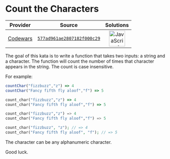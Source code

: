 [_metadata_:generated]: - "true"

# Count the Characters

<!-- INFO TABLE BEGIN -->

| Provider                                        | Source                                                                               | Solutions                                                                                                                                                    |
| :---------------------------------------------: | :----------------------------------------------------------------------------------: | :----------------------------------------------------------------------------------------------------------------------------------------------------------: |
| [Codewars](../../../docs/providers/Codewars.md) | [`577ad961ae2807182f000c29`](https://www.codewars.com/kata/577ad961ae2807182f000c29) | [<img src="https://res.cloudinary.com/rascaltwo/image/upload/v1631924076/javascript_ehszr7.svg" alt="JavaScript" title="JavaScript" width="50" />](solve.js) |

<!-- INFO TABLE END -->

The goal of this kata is to write a function that takes two inputs: a string and a character. The function will count the number of times that character appears in the string. The count is case insensitive.

For example: 

```javascript
countChar("fizzbuzz","z") => 4
countChar("Fancy fifth fly aloof","f") => 5
```
```ruby
count_char("fizzbuzz","z") => 4
count_char("Fancy fifth fly aloof","f") => 5
```
```python
count_char("fizzbuzz","z") => 4
count_char("Fancy fifth fly aloof","f") => 5
```
```php
count_char("fizzbuzz", "z"); // => 4
count_char("Fancy fifth fly aloof", "f"); // => 5
```

The character can be any alphanumeric character. 

Good luck.
